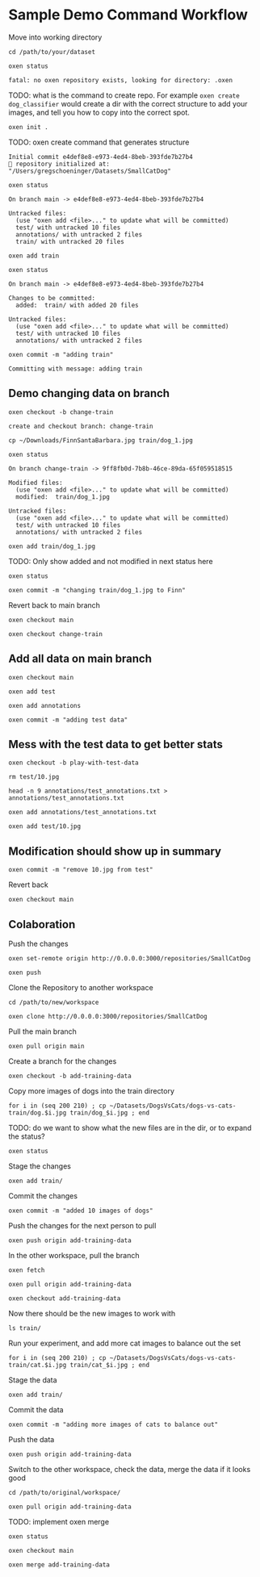 
# Sample Demo Command Workflow

Move into working directory

`cd /path/to/your/dataset`

`oxen status`

```
fatal: no oxen repository exists, looking for directory: .oxen
```

TODO: what is the command to create repo. For example `oxen create dog_classifier` would create a dir with the correct structure to add your images, and tell you how to copy into the correct spot.

`oxen init .`

TODO: oxen create command that generates structure

```
Initial commit e4def8e8-e973-4ed4-8beb-393fde7b27b4
🐂 repository initialized at: "/Users/gregschoeninger/Datasets/SmallCatDog"
```

`oxen status`

```
On branch main -> e4def8e8-e973-4ed4-8beb-393fde7b27b4

Untracked files:
  (use "oxen add <file>..." to update what will be committed)
  test/ with untracked 10 files
  annotations/ with untracked 2 files
  train/ with untracked 20 files
```

`oxen add train`

`oxen status`

```
On branch main -> e4def8e8-e973-4ed4-8beb-393fde7b27b4

Changes to be committed:
  added:  train/ with added 20 files

Untracked files:
  (use "oxen add <file>..." to update what will be committed)
  test/ with untracked 10 files
  annotations/ with untracked 2 files
```

`oxen commit -m "adding train"`

```
Committing with message: adding train
```

## Demo changing data on branch

`oxen checkout -b change-train`

```
create and checkout branch: change-train
```

`cp ~/Downloads/FinnSantaBarbara.jpg train/dog_1.jpg`

`oxen status`

```
On branch change-train -> 9ff8fb0d-7b8b-46ce-89da-65f059518515

Modified files:
  (use "oxen add <file>..." to update what will be committed)
  modified:  train/dog_1.jpg

Untracked files:
  (use "oxen add <file>..." to update what will be committed)
  test/ with untracked 10 files
  annotations/ with untracked 2 files
```

`oxen add train/dog_1.jpg`

TODO: Only show added and not modified in next status here

`oxen status`

`oxen commit -m "changing train/dog_1.jpg to Finn"`

Revert back to main branch

`oxen checkout main`

`oxen checkout change-train`

## Add all data on main branch

`oxen checkout main`

`oxen add test`

`oxen add annotations`

`oxen commit -m "adding test data"`

## Mess with the test data to get better stats

`oxen checkout -b play-with-test-data`

`rm test/10.jpg`

`head -n 9 annotations/test_annotations.txt > annotations/test_annotations.txt`

`oxen add annotations/test_annotations.txt`

`oxen add test/10.jpg`

## Modification should show up in summary

`oxen commit -m "remove 10.jpg from test"`

Revert back

`oxen checkout main`

## Colaboration

Push the changes

`oxen set-remote origin http://0.0.0.0:3000/repositories/SmallCatDog`

`oxen push`

Clone the Repository to another workspace

`cd /path/to/new/workspace`

`oxen clone http://0.0.0.0:3000/repositories/SmallCatDog`

Pull the main branch

`oxen pull origin main`

Create a branch for the changes

`oxen checkout -b add-training-data`

Copy more images of dogs into the train directory

`for i in (seq 200 210) ; cp ~/Datasets/DogsVsCats/dogs-vs-cats-train/dog.$i.jpg train/dog_$i.jpg ; end`

TODO: do we want to show what the new files are in the dir, or to expand the status?

`oxen status`

Stage the changes

`oxen add train/`

Commit the changes

`oxen commit -m "added 10 images of dogs"`

Push the changes for the next person to pull

`oxen push origin add-training-data`

In the other workspace, pull the branch

`oxen fetch`

`oxen pull origin add-training-data`

`oxen checkout add-training-data`

Now there should be the new images to work with

`ls train/`

Run your experiment, and add more cat images to balance out the set

`for i in (seq 200 210) ; cp ~/Datasets/DogsVsCats/dogs-vs-cats-train/cat.$i.jpg train/cat_$i.jpg ; end`

Stage the data

`oxen add train/`

Commit the data

`oxen commit -m "adding more images of cats to balance out"`

Push the data

`oxen push origin add-training-data`

Switch to the other workspace, check the data, merge the data if it looks good

`cd /path/to/original/workspace/`

`oxen pull origin add-training-data`

TODO: implement oxen merge

`oxen status`

`oxen checkout main`

`oxen merge add-training-data`
